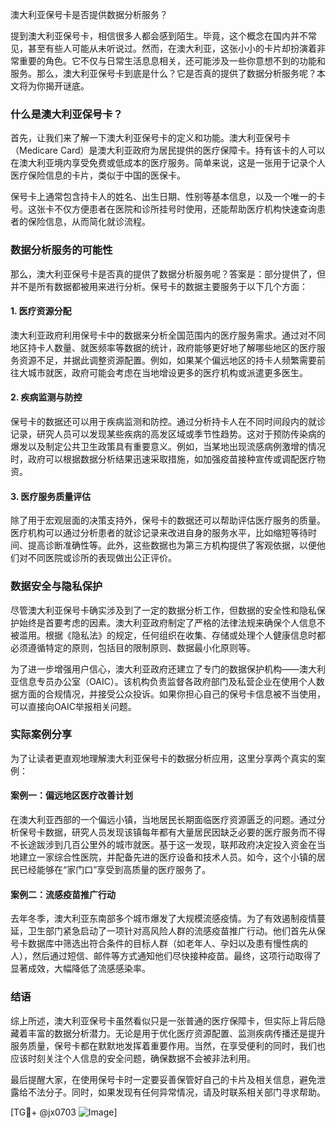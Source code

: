 澳大利亚保号卡是否提供数据分析服务？

提到澳大利亚保号卡，相信很多人都会感到陌生。毕竟，这个概念在国内并不常见，甚至有些人可能从未听说过。然而，在澳大利亚，这张小小的卡片却扮演着非常重要的角色。它不仅与日常生活息息相关，还可能涉及一些你意想不到的功能和服务。那么，澳大利亚保号卡到底是什么？它是否真的提供了数据分析服务呢？本文将为你揭开谜底。

### 什么是澳大利亚保号卡？

首先，让我们来了解一下澳大利亚保号卡的定义和功能。澳大利亚保号卡（Medicare Card）是澳大利亚政府为居民提供的医疗保障卡。持有该卡的人可以在澳大利亚境内享受免费或低成本的医疗服务。简单来说，这是一张用于记录个人医疗保险信息的卡片，类似于中国的医保卡。

保号卡上通常包含持卡人的姓名、出生日期、性别等基本信息，以及一个唯一的卡号。这张卡不仅方便患者在医院和诊所挂号时使用，还能帮助医疗机构快速查询患者的保险信息，从而简化就诊流程。

### 数据分析服务的可能性

那么，澳大利亚保号卡是否真的提供了数据分析服务呢？答案是：部分提供了，但并不是所有数据都被用来进行分析。保号卡的数据主要服务于以下几个方面：

#### 1. 医疗资源分配

澳大利亚政府利用保号卡中的数据来分析全国范围内的医疗服务需求。通过对不同地区持卡人数量、就医频率等数据的统计，政府能够更好地了解哪些地区的医疗服务资源不足，并据此调整资源配置。例如，如果某个偏远地区的持卡人频繁需要前往大城市就医，政府可能会考虑在当地增设更多的医疗机构或派遣更多医生。

#### 2. 疾病监测与防控

保号卡的数据还可以用于疾病监测和防控。通过分析持卡人在不同时间段内的就诊记录，研究人员可以发现某些疾病的高发区域或季节性趋势。这对于预防传染病的爆发以及制定公共卫生政策具有重要意义。例如，当某地出现流感病例激增的情况时，政府可以根据数据分析结果迅速采取措施，如加强疫苗接种宣传或调配医疗物资。

#### 3. 医疗服务质量评估

除了用于宏观层面的决策支持外，保号卡的数据还可以帮助评估医疗服务的质量。医疗机构可以通过分析患者的就诊记录来改进自身的服务水平，比如缩短等待时间、提高诊断准确性等。此外，这些数据也为第三方机构提供了客观依据，以便他们对不同医院或诊所的表现做出公正评价。

### 数据安全与隐私保护

尽管澳大利亚保号卡确实涉及到了一定的数据分析工作，但数据的安全性和隐私保护始终是首要考虑的因素。澳大利亚政府制定了严格的法律法规来确保个人信息不被滥用。根据《隐私法》的规定，任何组织在收集、存储或处理个人健康信息时都必须遵循特定的原则，包括目的限制原则、数据最小化原则等。

为了进一步增强用户信心，澳大利亚政府还建立了专门的数据保护机构——澳大利亚信息专员办公室（OAIC）。该机构负责监督各政府部门及私营企业在使用个人数据方面的合规情况，并接受公众投诉。如果你担心自己的保号卡信息被不当使用，可以直接向OAIC举报相关问题。

### 实际案例分享

为了让读者更直观地理解澳大利亚保号卡的数据分析应用，这里分享两个真实的案例：

#### 案例一：偏远地区医疗改善计划

在澳大利亚西部的一个偏远小镇，当地居民长期面临医疗资源匮乏的问题。通过分析保号卡数据，研究人员发现该镇每年都有大量居民因缺乏必要的医疗服务而不得不长途跋涉到几百公里外的城市就医。基于这一发现，联邦政府决定投入资金在当地建立一家综合性医院，并配备先进的医疗设备和技术人员。如今，这个小镇的居民已经能够在“家门口”享受到高质量的医疗服务了。

#### 案例二：流感疫苗推广行动

去年冬季，澳大利亚东南部多个城市爆发了大规模流感疫情。为了有效遏制疫情蔓延，卫生部门紧急启动了一项针对高风险人群的流感疫苗推广行动。他们首先从保号卡数据库中筛选出符合条件的目标人群（如老年人、孕妇以及患有慢性病的人），然后通过短信、邮件等方式通知他们尽快接种疫苗。最终，这项行动取得了显著成效，大幅降低了流感感染率。

### 结语

综上所述，澳大利亚保号卡虽然看似只是一张普通的医疗保障卡，但实际上背后隐藏着丰富的数据分析潜力。无论是用于优化医疗资源配置、监测疾病传播还是提升服务质量，保号卡都在默默地发挥着重要作用。当然，在享受便利的同时，我们也应该时刻关注个人信息的安全问题，确保数据不会被非法利用。

最后提醒大家，在使用保号卡时一定要妥善保管好自己的卡片及相关信息，避免泄露给不法分子。同时，如果发现有任何异常情况，请及时联系相关部门寻求帮助。

[TG💪+ @jx0703 ![Image](https://github.com/user-attachments/assets/dbca1d08-cadb-493c-b0ec-ad6f7a83f270)]
